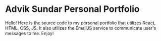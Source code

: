# Advik Sundar Personal Portfolio

Hello! Here is the source code to my personal portfolio that utilizes React, HTML, CSS, JS.
It also utilizes the EmailJS service to communicate user's messages to me.
Enjoy!